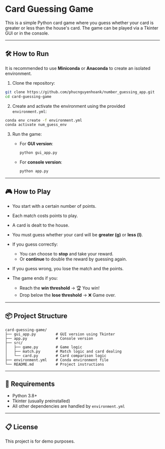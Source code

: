 # Card Guessing Game

This is a simple Python card game where you guess whether your card is greater or less than the house's card. The game can be played via a Tkinter GUI or in the console.

---

## 🛠 How to Run

It is recommended to use **Miniconda** or **Anaconda** to create an isolated environment.

1. Clone the repository:

```bash
git clone https://github.com/phucnguyenhoank/number_guessing_app.git
cd card-guessing-game
````

2. Create and activate the environment using the provided `environment.yml`:

```bash
conda env create -f environment.yml
conda activate num_guess_env
```

3. Run the game:

   * For **GUI version**:

     ```bash
     python gui_app.py
     ```

   * For **console version**:

     ```bash
     python app.py
     ```

---

## 🎮 How to Play

* You start with a certain number of points.
* Each match costs points to play.
* A card is dealt to the house.
* You must guess whether your card will be **greater (g)** or **less (l)**.
* If you guess correctly:

  * You can choose to **stop** and take your reward.
  * Or **continue** to double the reward by guessing again.
* If you guess wrong, you lose the match and the points.
* The game ends if you:

  * Reach the **win threshold** → 🏆 You win!
  * Drop below the **lose threshold** → ❌ Game over.

---

## 📦 Project Structure

```
card-guessing-game/
├── gui_app.py         # GUI version using Tkinter
├── app.py             # Console version
├── src/
│   ├── game.py        # Game logic
│   ├── match.py       # Match logic and card dealing
│   └── card.py        # Card comparison logic
├── environment.yml    # Conda environment file
└── README.md          # Project instructions
```

---

## 🧠 Requirements

* Python 3.8+
* Tkinter (usually preinstalled)
* All other dependencies are handled by `environment.yml`

---

## 📋 License

This project is for demo purposes.

